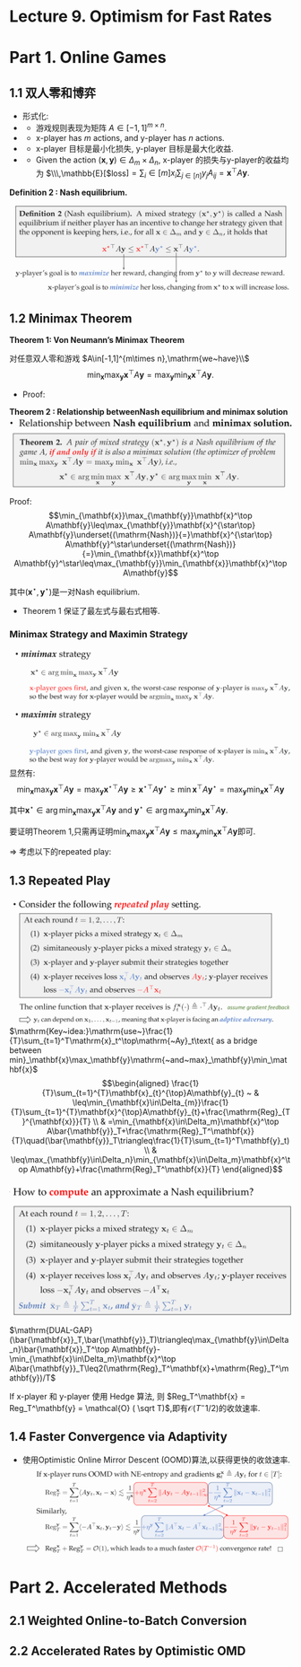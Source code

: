 # Lecture 9. Optimism for Fast Rates


# Part 1. Online Games
## 1.1 双人零和博弈
- 形式化:
- - 游戏规则表现为矩阵 $A\in[-1,1]^{m\times n}.$
- - x-player has $m$ actions, and y-player has $n$ actions.
- - x-player 目标是最小化损失, y-player 目标是最大化收益.
- - Given the action $(\mathbf{x},\mathbf{y})\in\Delta_m\times\Delta_n$, x-player 的损失与y-player的收益均为  $\\\,\mathbb{E}[$loss$]=\sum_i\in[m]x_i\sum_{j\in[n]}y_jA_{ij}=\mathbf{x}^\top A\mathbf{y}.$

**Definition 2 : Nash equilibrium.** 

![alt text](image.png)

## 1.2 Minimax Theorem
**Theorem 1: Von Neumann’s Minimax Theorem**

对任意双人零和游戏 
$A\in[-1,1]^{m\times n},\mathrm{we~have}\\$
$$\min_{\mathbf{x}}\max_{\mathbf{y}}\mathbf{x}^\top A\mathbf{y}=\max_{\mathbf{y}}\min_{\mathbf{x}}\mathbf{x}^\top A\mathbf{y}.$$

- Proof:

**Theorem 2 : Relationship betweenNash equilibrium and minimax solution**
![alt text](image-3.png)

Proof:
$$\min_{\mathbf{x}}\max_{\mathbf{y}}\mathbf{x}^\top A\mathbf{y}\leq\max_{\mathbf{y}}\mathbf{x}^{\star\top} A\mathbf{y}\underset{(\mathrm{Nash})}{=}\mathbf{x}^{\star\top} A\mathbf{y}^\star\underset{(\mathrm{Nash})}{=}\min_{\mathbf{x}}\mathbf{x}^\top A\mathbf{y}^\star\leq\max_{\mathbf{y}}\min_{\mathbf{x}}\mathbf{x}^\top A\mathbf{y}$$

其中$(\mathbf{x}^\star,\mathbf{y}^\star)$是一对Nash equilibrium.
- Theorem 1 保证了最左式与最右式相等.

### Minimax Strategy and Maximin Strategy
![alt text](image-4.png)
显然有:
$$\min_{\mathbf{x}}\max_{\mathbf{y}}\mathbf{x}^\top A\mathbf{y}=\max_{\mathbf{y}}\mathbf{x}^{\star\top} A\mathbf{y}\geq \mathbf{x}^{\star\top} A\mathbf{y}^\star\geq \min\mathbf{x}^\top A\mathbf{y}^\star=\max_{\mathbf{y}}\min_{\mathbf{x}}\mathbf{x}^\top A\mathbf{y}$$

其中$\mathbf{x}^\star\in\arg\min_\mathbf{x}\max_\mathbf{y}\mathbf{x}^\top A\mathbf{y}\mathrm{~and~}\mathbf{y}^\star\in\arg\max_\mathbf{y}\min_\mathbf{x}\mathbf{x}^\top A\mathbf{y}.$

要证明Theorem 1,只需再证明$\min_{\mathbf{x}}\max_{\mathbf{y}}\mathbf{x}^\top A\mathbf{y}\leq\max_{\mathbf{y}}\min_{\mathbf{x}}\mathbf{x}^\top A\mathbf{y}$即可.

$\Rightarrow$ 考虑以下的repeated play:

## 1.3 Repeated Play
![alt text](image-5.png)
$\mathrm{Key~idea:}\mathrm{use~}\frac{1}{T}\sum_{t=1}^T\mathrm{x}_t^\top\mathrm{~Ay}_t\text{ as a bridge between min}_\mathbf{x}\max_\mathbf{y}\mathrm{~and~max}_\mathbf{y}\min_\mathbf{x}$
$$\begin{aligned}
\frac{1}{T}\sum_{t=1}^{T}\mathbf{x}_{t}^{\top}A\mathbf{y}_{t} ~
& \leq\min_{\mathbf{x}\in\Delta_{m}}\frac{1}{T}\sum_{t=1}^{T}\mathbf{x}^{\top}A\mathbf{y}_{t}+\frac{\mathrm{Reg}_{T}^{\mathbf{x}}}{T} \\
& =\min_{\mathbf{x}\in\Delta_m}\mathbf{x}^\top A\bar{\mathbf{y}}_T+\frac{\mathrm{Reg}_T^\mathbf{x}}{T}\quad(\bar{\mathbf{y}}_T\triangleq\frac{1}{T}\sum_{t=1}^T\mathbf{y}_t) \\
& \leq\max_{\mathbf{y}\in\Delta_n}\min_{\mathbf{x}\in\Delta_m}\mathbf{x}^\top A\mathbf{y}+\frac{\mathrm{Reg}_T^\mathbf{x}}{T}
\end{aligned}$$

![alt text](image-1.png)


$\mathrm{DUAL-GAP}(\bar{\mathbf{x}}_T,\bar{\mathbf{y}}_T)\triangleq\max_{\mathbf{y}\in\Delta_n}\bar{\mathbf{x}}_T^\top A\mathbf{y}-\min_{\mathbf{x}\in\Delta_m}\mathbf{x}^\top A\bar{\mathbf{y}}_T\leq2(\mathrm{Reg}_T^\mathbf{x}+\mathrm{Reg}_T^\mathbf{y})/T$

If x-player 和 y-player 使用 Hedge 算法, 则
$Reg_T^\mathbf{x} = Reg_T^\mathbf{y} = \mathcal{O} ( \sqrt T)$,即有$\mathcal{O}(T^-1/2)$的收敛速率.


## 1.4 Faster Convergence via Adaptivity
- 使用Optimistic Online Mirror Descent (OOMD)算法,以获得更快的收敛速率.
![alt text](image-2.png)
# Part 2. Accelerated Methods

## 2.1 Weighted Online-to-Batch Conversion

## 2.2 Accelerated Rates by Optimistic OMD









